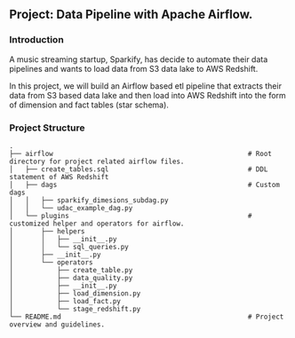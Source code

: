 ## Project: Data Pipeline with Apache Airflow.

### Introduction
A music streaming startup, Sparkify, has decide to automate their data pipelines and wants to load data from S3 data lake to AWS Redshift.

In this project, we will build an Airflow based etl pipeline that extracts their data from S3 based data lake and then load into AWS Redshift
into the form of dimension and fact tables (star schema).



### Project Structure
```
.
├── airflow                                                 # Root directory for project related airflow files.
│   ├── create_tables.sql                                   # DDL statement of AWS Redshift
│   ├── dags                                                # Custom dags 
│   │   ├── sparkify_dimesions_subdag.py
│   │   └── udac_example_dag.py
│   └── plugins                                             # customized helper and operators for airflow.
│       ├── helpers
│       │   ├── __init__.py
│       │   └── sql_queries.py
│       ├── __init__.py
│       └── operators
│           ├── create_table.py
│           ├── data_quality.py
│           ├── __init__.py
│           ├── load_dimension.py
│           ├── load_fact.py
│           └── stage_redshift.py
└── README.md                                               # Project overview and guidelines.
```